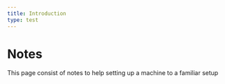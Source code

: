 ```yaml
---
title: Introduction
type: test
---
```


# Notes

This page consist of notes to help setting up a machine to a familiar setup
